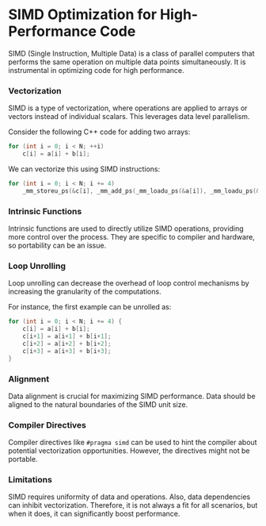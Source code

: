 # SIMD Optimization for High-Performance Code

SIMD (Single Instruction, Multiple Data) is a class of parallel computers that performs the same operation on multiple data points simultaneously. It is instrumental in optimizing code for high performance.

### Vectorization

SIMD is a type of vectorization, where operations are applied to arrays or vectors instead of individual scalars. This leverages data level parallelism.

Consider the following C++ code for adding two arrays:

```cpp
for (int i = 0; i < N; ++i) 
    c[i] = a[i] + b[i];
```

We can vectorize this using SIMD instructions:

```cpp
for (int i = 0; i < N; i += 4) 
    _mm_storeu_ps(&c[i], _mm_add_ps(_mm_loadu_ps(&a[i]), _mm_loadu_ps(&b[i])));
```

### Intrinsic Functions

Intrinsic functions are used to directly utilize SIMD operations, providing more control over the process. They are specific to compiler and hardware, so portability can be an issue.

### Loop Unrolling

Loop unrolling can decrease the overhead of loop control mechanisms by increasing the granularity of the computations. 

For instance, the first example can be unrolled as:

```cpp
for (int i = 0; i < N; i += 4) {
    c[i] = a[i] + b[i];
    c[i+1] = a[i+1] + b[i+1];
    c[i+2] = a[i+2] + b[i+2];
    c[i+3] = a[i+3] + b[i+3];
}
```

### Alignment

Data alignment is crucial for maximizing SIMD performance. Data should be aligned to the natural boundaries of the SIMD unit size. 

### Compiler Directives

Compiler directives like `#pragma simd` can be used to hint the compiler about potential vectorization opportunities. However, the directives might not be portable.

### Limitations

SIMD requires uniformity of data and operations. Also, data dependencies can inhibit vectorization. Therefore, it is not always a fit for all scenarios, but when it does, it can significantly boost performance.